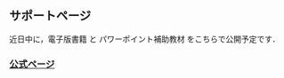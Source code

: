 ## サポートページ

近日中に，電子版書籍 と パワーポイント補助教材 をこちらで公開予定です．

### [公式ページ](https://www.saiensu.co.jp/search/?isbn=978-4-86481-081-4&y=2022)

